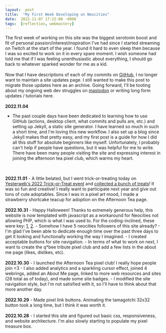 ```yaml
---
layout:  post
title:  "My First Week Developing on Neocities"
date:  2022-11-07 17:22:00 -0900
tags:  [reflection, webmastery]
---
```

The first week of working on this site was the biggest serotonin boost and fit of personal passion/interest/inspiration I've had since I started streaming on Twitch at the start of the year. I found it hard to even sleep then because I was so excited to work on it in every spare moment. I wish someone had told me that if I was feeling unenthusiastic about everything, I should go back to whatever sparked wonder for me as a kid. 
<br>
<br>
Now that I have descriptions of each of my commits on [GitHub](https://github.com/toritried/lostletters), I no longer want to maintain a site updates page. I still wanted to make this post to migrate those updates here as an archive. Going forward, I'll be tooting about my ongoing web dev struggles on [mastodon](https://social.yesterweb.org/web/@lostletters) or writing long form updates / tutorials here. 
<br>
<br>
**2022.11.04**
- The past couple days have been dedicated to learning how to use GitHub (actions, desktop client, what commits and pulls are, etc.) and setting up Jekyll, a static site generator. I have learned so much in such a short time, and I'm loving this new workflow. I also set up a blog since Jekyll makes that pretty easy, and my first post is a guide for how I did all this stuff for absolute beginners like myself. Unfortunately, I probably can't help if people have questions, but it was helpful for me to write. There have been many people visiting the site and expressing interest in joining the afternoon tea pixel club, which warms my heart.
<br>
<br>
<b>2022.11.01</b>
- A little belated, but I went trick-or-treating today on <a target="_blank" href="https://yesterweb.org/trickortreat2022/">Yesterweb's 2022 Trick-or-Treat event</a> and <a href="/halloween2022.html">collected a bunch of treats</a>! It was so fun and creative! I really want to participate next year and give out tons of cute adoptables. Since I was in a pixel art mood, I made a strawberry shortcake teacup for adoption on the Afternoon Tea page.
<br>
<br>
<b>2022.10.31</b>
- Happy Halloween! Thanks to extremely generous help, this website is now templated with javascript as a workaround for Neocities not allowing PHP, which is what I was used to. For the coding-inclined, these were key: <a target="_blank" href="https://www.freecodecamp.org/news/reusable-html-components-how-to-reuse-a-header-and-footer-on-a-website/">1</a>, <a target="_blank" href="https://developer.mozilla.org/en-US/docs/Web/Web_Components/Using_templates_and_slots#adding_flexibility_with_slots">2</a>.
- Somehow I have 5 neocities followers of this site already? 
- I'm glad I've been able to dedicate enough time over the past three days to get it looking and functionally working the way I imagined.
- I created acceptable buttons for site navigation.
- In terms of what to work on next, I want to create the q*bee tribute pixel club and add a few lists in the about me page (likes, dislikes, etc).
<br>
<br>
<b>2022.10.30</b> 
- I launched the Afternoon Tea pixel club! I really hope people join &lt;3
- I also added analytics and a sparkling cursor effect, joined 4 webrings, added an About Me page, linked to more web resources and sites (28 total as of today), and made some site badges.
- I modified the site navigation style, but I'm not satisfied with it, so I'll have to think about that more another day.
<br>
<br>
<b>2022.10.29</b> 
- Made pixel link buttons. Animating the tamagotchi 32x32 button took a long time, but I think it was worth it.
<br>
<br>
<b>2022.10.28</b>
- I started this site and figured out basic css, responsiveness, and website architecture. I'm also slowly starting to populate my pixel treasure box.